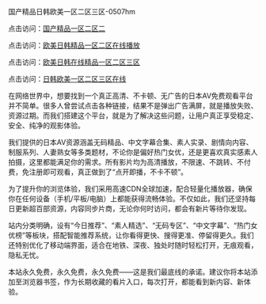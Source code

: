 国产精品日韩欧美一区二区三区-0507hm


点击访问：<a href="https://bered.pages.dev/">国产精品一区二区二</a>

点击访问：<a href="https://rtj-3zo.pages.dev/">欧美日韩精品一区二区在线播放</a>

点击访问：<a href="https://vassv.pages.dev/">欧美日韩在线精品一区二区三区</a>

点击访问：<a href="https://rtj-3zo.pages.dev/">日韩欧美一区二区三区在线</a>


在网络世界中，想要找到一个真正高清、不卡顿、无广告的日本AV免费观看平台并不简单。很多人曾尝试点击各种链接，结果不是弹出广告满屏，就是播放失败、资源过期。而我们搭建这个平台，就是为了解决这些问题，让用户真正享受稳定、安全、纯净的观影体验。

我们提供的日本AV资源涵盖无码精品、中文字幕合集、素人实录、剧情向内容、制服系列、人妻熟女等多类题材，不论你是偏好热门女优，还是更喜欢真实感素人拍摄，这里都能满足你的需求。所有影片均为高清播放，不限速、不跳转、不付费，免注册即可观看，真正做到了“点开即播，不卡不顿”。

为了提升你的浏览体验，我们采用高速CDN全球加速，配合轻量化播放器，确保你在任何设备（手机/平板/电脑）上都能获得流畅体验。不仅如此，我们还坚持每日更新超百部资源，内容同步片商，无论你何时访问，都会有新片等待你发现。

站内分类明确，设有“今日推荐”、“素人精选”、“无码专区”、“中文字幕”、“热门女优榜”等板块，搭配智能推荐系统，让你看得更快、搜得更准、停留得更久。我们还特别优化了移动端界面，适合在地铁、深夜、独处时随时轻松打开，无痕观看，隐私无忧。

本站永久免费，永久免费，永久免费——这是我们最底线的承诺。建议你将本站添加至浏览器书签，作为长期收藏的看片入口，每次打开，都能看到新内容、新体验。

<span style="display:none;">[Canonical link](https://github.com/tt65065/451203 ）</span>
